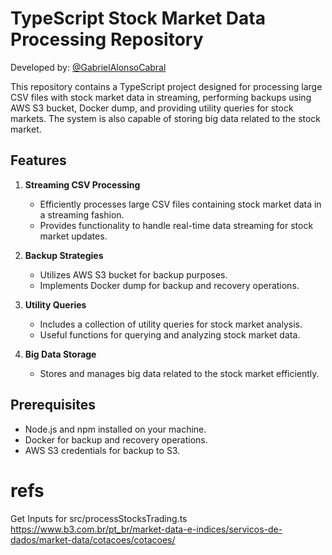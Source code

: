 # TypeScript Stock Market Data Processing Repository

  Developed by: <a href="https://www.github.com/gabrielAlonsoCabral">@GabrielAlonsoCabral</a>  

This repository contains a TypeScript project designed for processing large CSV files with stock market data in streaming, performing backups using AWS S3 bucket, Docker dump, and providing utility queries for stock markets. The system is also capable of storing big data related to the stock market.

## Features

1. **Streaming CSV Processing**
   - Efficiently processes large CSV files containing stock market data in a streaming fashion.
   - Provides functionality to handle real-time data streaming for stock market updates.

2. **Backup Strategies**
   - Utilizes AWS S3 bucket for backup purposes.
   - Implements Docker dump for backup and recovery operations.

3. **Utility Queries**
   - Includes a collection of utility queries for stock market analysis.
   - Useful functions for querying and analyzing stock market data.

4. **Big Data Storage**
   - Stores and manages big data related to the stock market efficiently.

## Prerequisites

- Node.js and npm installed on your machine.
- Docker for backup and recovery operations.
- AWS S3 credentials for backup to S3.


# refs
Get Inputs for src/processStocksTrading.ts
https://www.b3.com.br/pt_br/market-data-e-indices/servicos-de-dados/market-data/cotacoes/cotacoes/